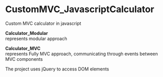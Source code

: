 # CustomMVC_JavascriptCalculator
Custom MVC calculator in javascript<br />

<b>Calculator_Modular</b><br />
represents modular approach<br />

<b>Calculator_MVC</b><br />
represents Fully MVC approach, communicating through events between MVC components<br />

The project uses jQuery to access DOM elements


